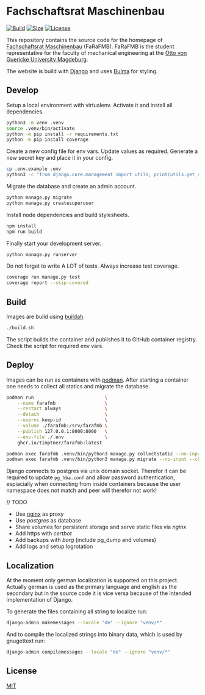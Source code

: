 # Fachschaftsrat Maschinenbau

[![Build](https://github.com/timptner/farafmb/actions/workflows/build.yaml/badge.svg?branch=main)](https://github.com/timptner/farafmb/actions/workflows/build.yaml)
[![Size](https://img.shields.io/github/repo-size/timptner/farafmb)](https://github.com/timptner/farafmb)
[![License](https://img.shields.io/github/license/timptner/farafmb)](https://github.com/timptner/farafmb/blob/main/LICENSE)

This repository contains the source code for the homepage of
[Fachschaftsrat Maschinenbau](https://farafmb.de) (FaRaFMB). FaRaFMB is the
student representative for the faculty of mechanical engineering at the
[Otto von Guericke University Magdeburg](https://www.ovgu.de).

The website is build with [Django](https://www.djangoproject.com/) and uses
[Bulma](https://bulma.io/) for styling.

## Develop

Setup a local environment with virtualenv. Activate it and install all
dependencies.

```bash
python3 -m venv .venv
source .venv/bin/activate
python -m pip install -r requirements.txt
python -m pip install coverage
```

Create a new config file for env vars. Update values as required. Generate a
new secret key and place it in your config.

```bash
cp .env.example .env
python3 -c "from django.core.management import utils; print(utils.get_random_secret_key())"
```

Migrate the database and create an admin account.

```bash
python manage.py migrate
python manage.py createsuperuser
```

Install node dependencies and build stylesheets.

```bash
npm install
npm run build
```

Finally start your development server.

```bash
python manage.py runserver
```

Do not forget to write A LOT of tests. Always increase test coverage.

```bash
coverage run manage.py test
coverage report --skip-covered
```

## Build

Images are build using
[buildah](https://github.com/containers/buildah/blob/main/install.md).

```bash
./build.sh
```

The script builds the container and publishes it to GitHub container registry.
Check the script for required env vars.

## Deploy

Images can be run as containers with [podman](https://docs.podman.io/en/latest/).
After starting a container one needs to collect all statics and migrate the
database.

```bash
podman run                          \
    --name farafmb                  \
    --restart always                \
    --detach                        \
    --userns keep-id                \
    --volume ./farafmb:/srv/farafmb \
    --publish 127.0.0.1:8000:8000   \
    --env-file ./.env               \
    ghcr.io/timptner/farafmb:latest

podman exec farafmb .venv/bin/python3 manage.py collectstatic --no-input
podman exec farafmb .venv/bin/python3 manage.py migrate --no-input --check
```

Django connects to postgres via unix domain socket. Therefor it can be required
to update `pg_hba.conf` and allow password authentication, espiacially when
connecting from inside containers because the user namespace does not match and
peer will therefor not work!

// TODO

- Use [nginx](https://nginx.org/en/docs/http/load_balancing.html) as proxy
- Use _postgres_ as database
- Share volumes for persistent storage and serve static files via _nginx_
- Add https with _certbot_
- Add backups with _borg_ (include pg_dump and volumes)
- Add logs and setup logrotation

## Localization

At the moment only german localization is supported on this project. Actually german is used as the primary language and
english as the secondary but in the source code it is vice versa because of the intended implementation of Django.

To generate the files containing all string to localize run:

```bash
django-admin makemessages --locale "de" --ignore "venv/*"
```

And to compile the localized strings into binary data, which is used by gnugettext run:

```bash
django-admin compilemessages --locale "de" --ignore "venv/*"
```

## License

[MIT](https://github.com/timptner/farafmb/blob/main/LICENSE)
